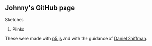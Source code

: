 ## Johnny's GitHub page

Sketches
1. [Plinko](https://jwbraith.github.io/plinko/)


These were made with [p5.js](https://p5js.org/) and with the guidance of [Daniel Shiffman](https://www.youtube.com/channel/UCvjgXvBlbQiydffZU7m1_aw).
